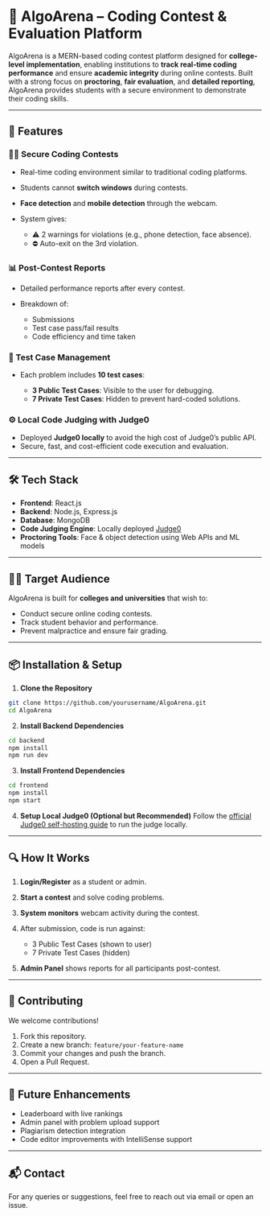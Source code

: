 # 🧠 AlgoArena – Coding Contest & Evaluation Platform

AlgoArena is a MERN-based coding contest platform designed for **college-level implementation**, enabling institutions to **track real-time coding performance** and ensure **academic integrity** during online contests. Built with a strong focus on **proctoring**, **fair evaluation**, and **detailed reporting**, AlgoArena provides students with a secure environment to demonstrate their coding skills.

---

## 🚀 Features

### 🧑‍💻 Secure Coding Contests

* Real-time coding environment similar to traditional coding platforms.
* Students cannot **switch windows** during contests.
* **Face detection** and **mobile detection** through the webcam.
* System gives:

  * ⚠️ 2 warnings for violations (e.g., phone detection, face absence).
  * ⛔ Auto-exit on the 3rd violation.

### 📊 Post-Contest Reports

* Detailed performance reports after every contest.
* Breakdown of:

  * Submissions
  * Test case pass/fail results
  * Code efficiency and time taken

### 🧪 Test Case Management

* Each problem includes **10 test cases**:

  * **3 Public Test Cases**: Visible to the user for debugging.
  * **7 Private Test Cases**: Hidden to prevent hard-coded solutions.

### ⚙️ Local Code Judging with Judge0

* Deployed **Judge0 locally** to avoid the high cost of Judge0’s public API.
* Secure, fast, and cost-efficient code execution and evaluation.

---

## 🛠 Tech Stack

* **Frontend**: React.js
* **Backend**: Node.js, Express.js
* **Database**: MongoDB
* **Code Judging Engine**: Locally deployed [Judge0](https://github.com/judge0)
* **Proctoring Tools**: Face & object detection using Web APIs and ML models

---

## 🧑‍🏫 Target Audience

AlgoArena is built for **colleges and universities** that wish to:

* Conduct secure online coding contests.
* Track student behavior and performance.
* Prevent malpractice and ensure fair grading.

---

## 📦 Installation & Setup

1. **Clone the Repository**

```bash
git clone https://github.com/yourusername/AlgoArena.git
cd AlgoArena
```

2. **Install Backend Dependencies**

```bash
cd backend
npm install
npm run dev
```

3. **Install Frontend Dependencies**

```bash
cd frontend
npm install
npm start
```

4. **Setup Local Judge0 (Optional but Recommended)**
   Follow the [official Judge0 self-hosting guide](https://github.com/judge0/judge0) to run the judge locally.

---

## 🔍 How It Works

1. **Login/Register** as a student or admin.
2. **Start a contest** and solve coding problems.
3. **System monitors** webcam activity during the contest.
4. After submission, code is run against:

   * 3 Public Test Cases (shown to user)
   * 7 Private Test Cases (hidden)
5. **Admin Panel** shows reports for all participants post-contest.

---

## 🤝 Contributing

We welcome contributions!

1. Fork this repository.
2. Create a new branch: `feature/your-feature-name`
3. Commit your changes and push the branch.
4. Open a Pull Request.

---

## 📢 Future Enhancements

* Leaderboard with live rankings
* Admin panel with problem upload support
* Plagiarism detection integration
* Code editor improvements with IntelliSense support

---

## 📬 Contact

For any queries or suggestions, feel free to reach out via email or open an issue.

